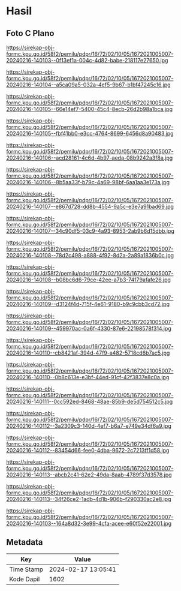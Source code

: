 # Hasil

## Foto C Plano

https://sirekap-obj-formc.kpu.go.id/58f2/pemilu/pdpr/16/72/02/10/05/1672021005007-20240216-140103--0f13ef1a-004c-4d82-babe-218117e27650.jpg

https://sirekap-obj-formc.kpu.go.id/58f2/pemilu/pdpr/16/72/02/10/05/1672021005007-20240216-140104--a5ca09a5-032a-4ef5-9b67-b1bf47245c16.jpg

https://sirekap-obj-formc.kpu.go.id/58f2/pemilu/pdpr/16/72/02/10/05/1672021005007-20240216-140105--66e14ef7-5400-45c4-8ecb-26d2b98a1bca.jpg

https://sirekap-obj-formc.kpu.go.id/58f2/pemilu/pdpr/16/72/02/10/05/1672021005007-20240216-140105--fbf41bb0-e3cc-4764-8699-6456d8a90483.jpg

https://sirekap-obj-formc.kpu.go.id/58f2/pemilu/pdpr/16/72/02/10/05/1672021005007-20240216-140106--acd28161-4c6d-4b97-aeda-08b9242a3f8a.jpg

https://sirekap-obj-formc.kpu.go.id/58f2/pemilu/pdpr/16/72/02/10/05/1672021005007-20240216-140106--8b5aa33f-b79c-4a69-98bf-6aa1aa3e173a.jpg

https://sirekap-obj-formc.kpu.go.id/58f2/pemilu/pdpr/16/72/02/10/05/1672021005007-20240216-140107--e867d728-dd8b-4554-9a5c-e3e7a91bad69.jpg

https://sirekap-obj-formc.kpu.go.id/58f2/pemilu/pdpr/16/72/02/10/05/1672021005007-20240216-140107--34c90df5-03c9-4a93-8953-2ab9b6d15dbb.jpg

https://sirekap-obj-formc.kpu.go.id/58f2/pemilu/pdpr/16/72/02/10/05/1672021005007-20240216-140108--78d2c498-a888-4f92-8d2a-2a89a1836b0c.jpg

https://sirekap-obj-formc.kpu.go.id/58f2/pemilu/pdpr/16/72/02/10/05/1672021005007-20240216-140108--b08bc6d6-79ce-42ee-a7b3-74179afafe26.jpg

https://sirekap-obj-formc.kpu.go.id/58f2/pemilu/pdpr/16/72/02/10/05/1672021005007-20240216-140109--d3124f4d-715f-4e61-9180-b9c9cbb3cd72.jpg

https://sirekap-obj-formc.kpu.go.id/58f2/pemilu/pdpr/16/72/02/10/05/1672021005007-20240216-140109--459970ac-0a6f-4330-87e6-22198578f314.jpg

https://sirekap-obj-formc.kpu.go.id/58f2/pemilu/pdpr/16/72/02/10/05/1672021005007-20240216-140110--cb8421af-394d-47f9-a482-5718cd6b7ac5.jpg

https://sirekap-obj-formc.kpu.go.id/58f2/pemilu/pdpr/16/72/02/10/05/1672021005007-20240216-140110--0b8c613e-e3bf-44ed-91cf-42f3837e8c0a.jpg

https://sirekap-obj-formc.kpu.go.id/58f2/pemilu/pdpr/16/72/02/10/05/1672021005007-20240216-140111--0cc592ed-8468-48ae-85b9-de5d754512c5.jpg

https://sirekap-obj-formc.kpu.go.id/58f2/pemilu/pdpr/16/72/02/10/05/1672021005007-20240216-140112--3a2309c3-140d-4ef7-b6a7-e749e34df6a9.jpg

https://sirekap-obj-formc.kpu.go.id/58f2/pemilu/pdpr/16/72/02/10/05/1672021005007-20240216-140112--83454d66-fee0-4dba-9672-2c7213ff1d58.jpg

https://sirekap-obj-formc.kpu.go.id/58f2/pemilu/pdpr/16/72/02/10/05/1672021005007-20240216-140113--abcb2c41-62e2-49da-8aab-4789f37d3578.jpg

https://sirekap-obj-formc.kpu.go.id/58f2/pemilu/pdpr/16/72/02/10/05/1672021005007-20240216-140113--34f26ce2-1adb-4d1b-906b-f290330ac2e8.jpg

https://sirekap-obj-formc.kpu.go.id/58f2/pemilu/pdpr/16/72/02/10/05/1672021005007-20240216-140103--164a8d32-3e99-4cfa-acee-e60f52e22001.jpg


## Metadata

| Key        | Value               |
| ---------- | ------------------- |
| Time Stamp | 2024-02-17 13:05:41 |
| Kode Dapil | 1602                |



